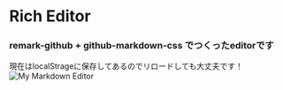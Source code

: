 # Rich Editor

### remark-github + github-markdown-css でつくったeditorです

現在はlocalStrageに保存してあるのでリロードしても大丈夫です！ ![My Markdown Editor](https://rich-editor.schktjm.now.sh/)


